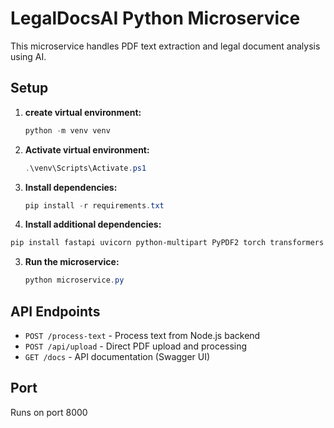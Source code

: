 # LegalDocsAI Python Microservice

This microservice handles PDF text extraction and legal document analysis using AI.

## Setup
1. **create virtual  environment:**
   ```powershell
   python -m venv venv
   ```
   
2. **Activate virtual environment:**
   ```powershell
   .\venv\Scripts\Activate.ps1
   ```

3. **Install dependencies:**
   ```powershell
   pip install -r requirements.txt
   ```
4.  **Install additional dependencies:**
   ```powershell
  pip install fastapi uvicorn python-multipart PyPDF2 torch transformers huggingface-hub numpy faiss-cpu pydantic
   ```

   


3. **Run the microservice:**
   ```powershell
   python microservice.py
   ```

## API Endpoints

- `POST /process-text` - Process text from Node.js backend
- `POST /api/upload` - Direct PDF upload and processing
- `GET /docs` - API documentation (Swagger UI)

## Port
Runs on port 8000


